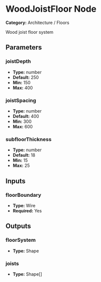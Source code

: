 
# WoodJoistFloor Node

**Category:** Architecture / Floors

Wood joist floor system

## Parameters


### joistDepth
- **Type:** number
- **Default:** 250
- **Min:** 150
- **Max:** 400



### joistSpacing
- **Type:** number
- **Default:** 400
- **Min:** 300
- **Max:** 600



### subfloorThickness
- **Type:** number
- **Default:** 18
- **Min:** 15
- **Max:** 25



## Inputs


### floorBoundary
- **Type:** Wire
- **Required:** Yes



## Outputs


### floorSystem
- **Type:** Shape



### joists
- **Type:** Shape[]




